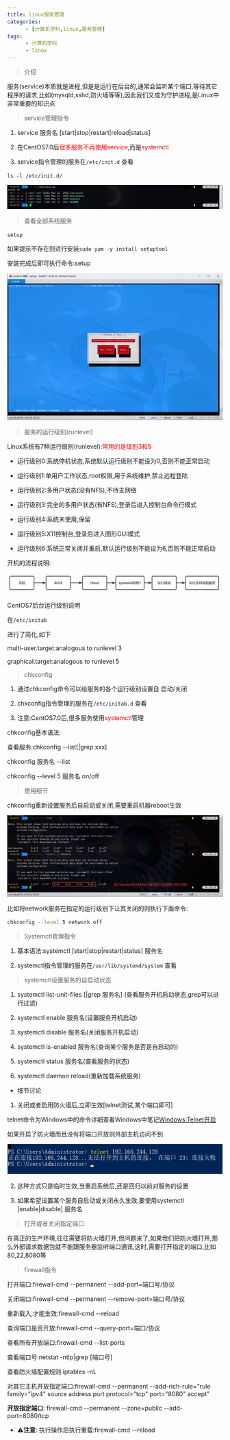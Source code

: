 ```yaml
---
title: linux服务管理
categories: 
      - [计算机学科,linux,服务管理]
tags:
      - 计算机学科
      - linux
---
```


> 介绍

服务(service)本质就是进程,但是是运行在后台的,通常会监听某个端口,等待其它程序的请求,比如(mysqld,sshd,防火墙等等),因此我们又成为守护进程,是Linux中非常重要的知识点

> service管理指令

1. service 服务名 [start|stop|restart|reload|status]

2. 在CentOS7.0后<font color='red'>很多服务不再使用service</font>,而是<font color='red'>systemctl</font>

3. service指令管理的服务在`/etc/init.d` 查看

`ls -l /etc/init.d/` 

![image_2023-01-06-15-37-26](https://raw.githubusercontent.com/PigPigLetsGo/imeages/master/image_2023-01-06-15-37-26.png)

> 查看全部系统服务

`setup` 

如果提示不存在则进行安装`sudo yum -y install setuptool` 

安装完成后即可执行命令:setup

![image-20240208124524934](https://raw.githubusercontent.com/PigPigLetsGo/imeages/master/image-20240208124524934.png)

> 服务的运行级别(runlevel)

Linux系统有7种运行级别(runlevel):<font color='red'>常用的是级别3和5</font>

- 运行级别0:系统停机状态,系统默认运行级别不能设为0,否则不能正常启动

- 运行级别1:单用户工作状态,root权限,用于系统维护,禁止远程登陆

- 运行级别2:多用户状态(没有NFS),不持支网络

- 运行级别3:完全的多用户状态(有NFS),登录后进入控制台命令行模式

- 运行级别4:系统未使用,保留

- 运行级别5:X11控制台,登录后进入图形GUI模式

- 运行级别6:系统正常关闭并重启,默认运行级别不能设为6,否则不能正常启动

开机的流程说明:

![image-20240208124539115](https://raw.githubusercontent.com/PigPigLetsGo/imeages/master/image-20240208124539115.png)

CentOS7后台运行级别说明

在`/etc/initab` 

进行了简化,如下

multi-user.target:analogous to runlevel 3

graphical.target:analogous to runlevel 5

> chkconfig

1. 通过chkconfig命令可以给服务的各个运行级别设置自 启动/关闭

2. chkconfig指令管理的服务在`/etc/initab.d` 查看

3. 注意:CentOS7.0后,很多服务使用<font color='red'>systemctl</font>管理

chkconfig基本语法:

查看服务:chkconfig  --list[|grep xxx]

chkconfig   服务名  --list

chkconfig   --level 5   服务名  on/off

> 使用细节

chkconfig重新设置服务后自启动或关闭,需要重启机器reboot生效

![image_2023-01-06-17-29-29](https://raw.githubusercontent.com/PigPigLetsGo/imeages/master/image_2023-01-06-17-29-29.png)

比如将network服务在指定的运行级别下让其关闭的则执行下面命令:

```bash
chkconfig --level 5 network off
```

> Systemctl管理指令

1. 基本语法:systemctl [start|stop|restart|status] 服务名

2. systemctl指令管理的服务在`/usr/lib/systemd/system` 查看

> systemctl设置服务的自启动状态

1. systemctl list-unit-files [|grep 服务名] (查看服务开机启动状态,grep可以进行过滤) 

2. systemctl enable 服务名(设置服务开机启动)

3. systemctl disable 服务名(关闭服务开机启动)

4. systemctl is-enabled 服务名(查询某个服务是否是自启动的)

5. systemctl status 服务名(查看服务的状态)

6. systemctl daemon reload(重新加载系统服务)

- 细节讨论

1. 关闭或者启用防火墙后,立即生效[telnet测试,某个端口即可]

telnet命令为Windows中的命令详细查看Windows中笔记[Windows:Telnet开启](..\..\..\Typoranote\Windows\开启telnet功能.md)

如果开启了防火墙而且没有将端口开放则外部主机访问不到

![image-20240208124554601](https://raw.githubusercontent.com/PigPigLetsGo/imeages/master/image-20240208124554601.png)

2. 这种方式只是临时生效,当重启系统后,还是回归以前对服务的设置

3. 如果希望设置某个服务自启动或关闭永久生效,要使用systemctl [enable|disable] 服务名

> 打开或者关闭指定端口

在真正的生产环境,往往需要将防火墙打开,但问题来了,如果我们把防火墙打开,那么外部请求数据包就不能跟服务器监听端口通讯,这时,需要打开指定的端口,比如80,22,8080等

> firewall指令

打开端口:firewall-cmd --permanent --add-port=端口号/协议

关闭端口:firewall-cmd --permanent --remove-port=端口号/协议

重新载入,才能生效:firewall-cmd --reload

查询端口是否开放:firewall-cmd --query-port=端口/协议

查看所有开放端口:firewall-cmd --list-ports

查看端口号:netstat -ntlp|grep [端口号]

查看防火墙配置规则:iptables -nL

对其它主机开放指定端口:firewall-cmd --permanent --add-rich-rule="rule family="ipv4" source address port protocol="tcp" port="8080" accept" 

**开放指定端口**: firewall-cmd --permanent --zone=public --add-port=8080/tcp

- :warning:**注意**: 执行操作后执行重载:firewall-cmd --reload
